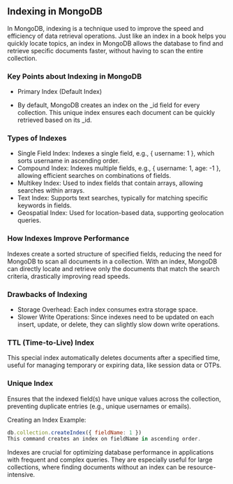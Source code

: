## Indexing in MongoDB
In MongoDB, indexing is a technique used to improve the speed and efficiency of data retrieval operations. Just like an index in a book helps you quickly locate topics, an index in MongoDB allows the database to find and retrieve specific documents faster, without having to scan the entire collection.

### Key Points about Indexing in MongoDB
- Primary Index (Default Index)
+ By default, MongoDB creates an index on the _id field for every collection. This unique index ensures each document can be quickly retrieved based on its _id.

### Types of Indexes
- Single Field Index: Indexes a single field, e.g., { username: 1 }, which sorts username in ascending order.
- Compound Index: Indexes multiple fields, e.g., { username: 1, age: -1 }, allowing efficient searches on combinations of fields.
- Multikey Index: Used to index fields that contain arrays, allowing searches within arrays.
- Text Index: Supports text searches, typically for matching specific keywords in fields.
- Geospatial Index: Used for location-based data, supporting geolocation queries.

### How Indexes Improve Performance
Indexes create a sorted structure of specified fields, reducing the need for MongoDB to scan all documents in a collection.
With an index, MongoDB can directly locate and retrieve only the documents that match the search criteria, drastically improving read speeds.

### Drawbacks of Indexing
- Storage Overhead: Each index consumes extra storage space.
- Slower Write Operations: Since indexes need to be updated on each insert, update, or delete, they can slightly slow down write operations.

### TTL (Time-to-Live) Index
This special index automatically deletes documents after a specified time, useful for managing temporary or expiring data, like session data or OTPs.

### Unique Index
Ensures that the indexed field(s) have unique values across the collection, preventing duplicate entries (e.g., unique usernames or emails).

Creating an Index
Example:

``` javascript
db.collection.createIndex({ fieldName: 1 })
This command creates an index on fieldName in ascending order.
```
Indexes are crucial for optimizing database performance in applications with frequent and complex queries. They are especially useful for large collections, where finding documents without an index can be resource-intensive.
